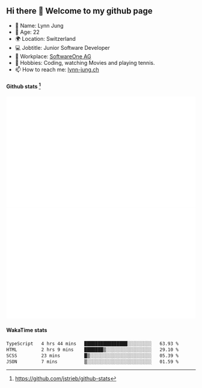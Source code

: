 ## Hi there 👋 Welcome to my github page

- 🧑 Name: Lynn Jung
- 🔞 Age: 22
- 🌍 Location: Switzerland
- 💻 Jobtitle: Junior Software Developer
- 🏢 Workplace: [SoftwareOne AG](https://www.softwareone.com/)
- 🎾 Hobbies: Coding, watching Movies and playing tennis.
- 📫 How to reach me: [lynn-jung.ch](https://lynn-jung.ch/)


#### Github stats [^1]
![](https://github.com/lynn-jung/github-stats/blob/master/generated/overview.svg)  ![](https://github.com/lynn-jung/github-stats/blob/master/generated/languages.svg)


#### WakaTime stats
<!--START_SECTION:waka-->

```text
TypeScript   4 hrs 44 mins   ████████████████░░░░░░░░░   63.93 %
HTML         2 hrs 9 mins    ███████▒░░░░░░░░░░░░░░░░░   29.10 %
SCSS         23 mins         █▒░░░░░░░░░░░░░░░░░░░░░░░   05.39 %
JSON         7 mins          ▒░░░░░░░░░░░░░░░░░░░░░░░░   01.59 %
```

<!--END_SECTION:waka-->

[^1]: https://github.com/jstrieb/github-stats
